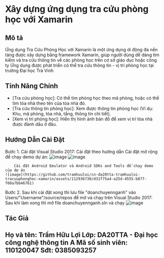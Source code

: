 # Xây dựng ứng dụng tra cứu phòng học với Xamarin

## Mô tả

Ứng dụng Tra Cứu Phòng Học với Xamarin là một ứng dụng di động đa nền tảng được xây dựng bằng framework Xamarin, giúp người dùng dễ dàng tìm kiếm và tra cứu thông tin về các phòng học trên cơ sở giáo dục hoặc công ty
Ứng dụng được phát triển có thể tra cứu thông tin - vị trí phòng học tại trường Đại học Trà Vinh

## Tính Năng Chính

- [Tra cứu phòng học]: Có thể tìm phòng học theo mã phòng, hoặc có thể tìm tòa nhà theo tên của tòa nhà đó.
- [Tra cứu thông tin phòng học]: Xem được thông tin phòng học (Ví dụ: Khu, mã phòng, tòa nhà, tầng, thông tin chi tiết).
- [Xem vị trí phòng học]: Hiển thị hình ảnh bản đồ để xem vị trí tòa nhà được đánh dấu ở đâu.

## Hướng Dẫn Cài Đặt

Bước 1. Cài đặt Visual Studio 2017:
   Cài đặt theo hướng dẫn
        Cài đặt mở rộng để chạy demo dự án:
   ![image](https://github.com/tramhuuloi/cn-da20tta-tramhuuloi-tracuuphonghoc-xamarin/assets/112936730/f82909dc-4499-43a2-a6e0-1143377af4b7)
   ![image](https://github.com/tramhuuloi/cn-da20tta-tramhuuloi-tracuuphonghoc-xamarin/assets/112936730/8f515b7b-b885-4071-bc2b-745ea80912cd)

        Cài đặt Android Emulator và Android SDKs and Tools để chạy demo của dự án
    ![image](https://github.com/tramhuuloi/cn-da20tta-tramhuuloi-tracuuphonghoc-xamarin/assets/112936730/d31f75a4-a25d-4555-b877-f60a7bb46761)


Bước 2. Sau khi cài đặt xong thì lưu file "doanchuyennganh" vào Users/"Username"/source/repos để mở và chạy trên Visual Studio 2017:
    Sau khi làm xong thì mở file doanchuyennganh.sln và chạy
  ![image](https://github.com/tramhuuloi/cn-da20tta-tramhuuloi-tracuuphonghoc-xamarin/assets/112936730/db270e2f-b3d3-4b12-9228-f715fe1613ed)


## Tác Giả

Họ và tên: Trầm Hữu Lợi
Lớp: DA20TTA - Đại học công nghệ thông tin A
Mã số sinh viên: 110120047
Sđt: 0385093257
-

